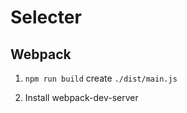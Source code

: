 # Selecter

## Webpack 

1. `npm run build` create `./dist/main.js` 

2. Install webpack-dev-server 
